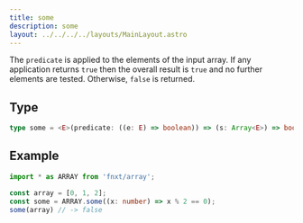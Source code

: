 ```yaml
---
title: some
description: some
layout: ../../../../layouts/MainLayout.astro
---
```

The `predicate` is applied to the elements of the input array.
If any application returns `true` then the overall result is `true`
and no further elements are tested.
Otherwise, `false` is returned.

## Type

```ts
type some = <E>(predicate: ((e: E) => boolean)) => (s: Array<E>) => boolean
```

## Example

```ts
import * as ARRAY from 'fnxt/array';

const array = [0, 1, 2];
const some = ARRAY.some((x: number) => x % 2 == 0);
some(array) // -> false
```
